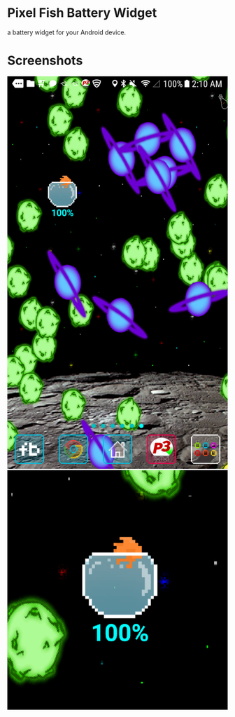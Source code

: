 Pixel Fish Battery Widget
======================

a battery widget for your Android device.

Screenshots
======================

![screenshot1](https://github.com/ELY3M/pixel-fish-battery-widget/blob/master/images/screenshot1.png)
![screenshot2](https://github.com/ELY3M/pixel-fish-battery-widget/blob/master/images/screenshot2.png)
